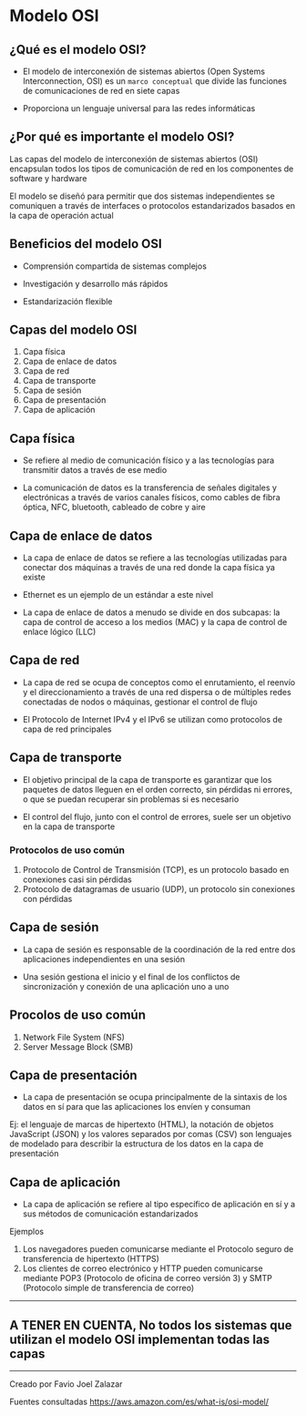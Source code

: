 # Modelo OSI

## ¿Qué es el modelo OSI?

- El modelo de interconexión de sistemas abiertos (Open Systems Interconnection, OSI) es un `marco conceptual` que divide las funciones de comunicaciones de red en siete capas

- Proporciona un lenguaje universal para las redes informáticas

## ¿Por qué es importante el modelo OSI?

Las capas del modelo de interconexión de sistemas abiertos (OSI) encapsulan todos los tipos de comunicación de red en los componentes de software y hardware

El modelo se diseñó para permitir que dos sistemas independientes se comuniquen a través de interfaces o protocolos estandarizados basados en la capa de operación actual

## Beneficios del modelo OSI

- Comprensión compartida de sistemas complejos

- Investigación y desarrollo más rápidos

- Estandarización flexible


## Capas del modelo OSI

1. Capa física
2. Capa de enlace de datos
3. Capa de red
4. Capa de transporte
5. Capa de sesión
6. Capa de presentación
7. Capa de aplicación

## Capa física

- Se refiere al medio de comunicación físico y a las tecnologías para transmitir datos a través de ese medio

- La comunicación de datos es la transferencia de señales digitales y electrónicas a través de varios canales físicos, como cables de fibra óptica, NFC, bluetooth, cableado de cobre y aire

## Capa de enlace de datos

- La capa de enlace de datos se refiere a las tecnologías utilizadas para conectar dos máquinas a través de una red donde la capa física ya existe

- Ethernet es un ejemplo de un estándar a este nivel

- La capa de enlace de datos a menudo se divide en dos subcapas: la capa de control de acceso a los medios (MAC) y la capa de control de enlace lógico (LLC)

## Capa de red

- La capa de red se ocupa de conceptos como el enrutamiento, el reenvío y el direccionamiento a través de una red dispersa o de múltiples redes conectadas de nodos o máquinas, gestionar el control de flujo

- El Protocolo de Internet IPv4 y el IPv6 se utilizan como protocolos de capa de red principales

## Capa de transporte

- El objetivo principal de la capa de transporte es garantizar que los paquetes de datos lleguen en el orden correcto, sin pérdidas ni errores, o que se puedan recuperar sin problemas si es necesario

- El control del flujo, junto con el control de errores, suele ser un objetivo en la capa de transporte

### Protocolos de uso común
  
1. Protocolo de Control de Transmisión (TCP), es un protocolo basado en conexiones casi sin pérdidas
2. Protocolo de datagramas de usuario (UDP), un protocolo sin conexiones con pérdidas

## Capa de sesión

- La capa de sesión es responsable de la coordinación de la red entre dos aplicaciones independientes en una sesión

- Una sesión gestiona el inicio y el final de los conflictos de sincronización y conexión de una aplicación uno a uno

## Procolos de uso común

1. Network File System (NFS)
2. Server Message Block (SMB)

## Capa de presentación

- La capa de presentación se ocupa principalmente de la sintaxis de los datos en sí para que las aplicaciones los envíen y consuman

Ej: el lenguaje de marcas de hipertexto (HTML), la notación de objetos JavaScript (JSON) y los valores separados por comas (CSV) son lenguajes de modelado para describir la estructura de los datos en la capa de presentación

## Capa de aplicación

- La capa de aplicación se refiere al tipo específico de aplicación en sí y a sus métodos de comunicación estandarizados

Ejemplos

1. Los navegadores pueden comunicarse mediante el Protocolo seguro de transferencia de hipertexto (HTTPS)
2. Los clientes de correo electrónico y HTTP pueden comunicarse mediante POP3 (Protocolo de oficina de correo versión 3) y SMTP (Protocolo simple de transferencia de correo)

---

## A TENER EN CUENTA, No todos los sistemas que utilizan el modelo OSI implementan todas las capas

---

Creado por Favio Joel Zalazar

Fuentes consultadas https://aws.amazon.com/es/what-is/osi-model/
